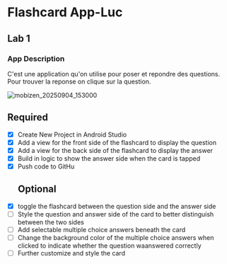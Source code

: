 ﻿# Flashcard App-Luc
## Lab 1
### App Description
C'est une application qu'on utilise pour poser et repondre des questions. Pour trouver la reponse on clique sur la question.

![mobizen_20250904_153000](https://github.com/user-attachments/assets/035ca72c-7edf-4f05-b909-739004414f1e)



## Required
- [x] Create New Project in Android Studio
- [x] Add a view for the front side of the flashcard to display the question
- [x] Add a view for the back side of the flashcard to display the answer
- [x] Build in logic to show the answer side when the card is tapped
- [x] Push code to GitHu
   ## Optional
- [x] toggle the flashcard between the question side and the answer side
- [ ] Style the question and answer side of the card to better distinguish between the two sides
- [ ] Add selectable multiple choice answers beneath the card
- [ ] Change the background color of the multiple choice answers when clicked to indicate whether the question waanswered correctly
- [ ] Further customize and style the card

